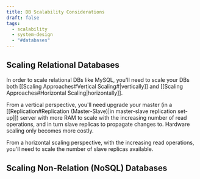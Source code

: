```yaml
---
title: DB Scalability Considerations
draft: false
tags:
  - scalability
  - system-design
  - "#databases"
---
```


## Scaling Relational Databases

In order to scale relational DBs like MySQL, you'll need to scale your DBs both [[Scaling Approaches#Vertical Scaling#|vertically]] and [[Scaling Approaches#Horizontal Scaling|horizontally]]. 

From a vertical perspective, you'll need upgrade your master (in a [[Replication#Replication (Master-Slave)|in master-slave replication set-up]]) server with more RAM to scale with the increasing number of read operations, and in turn slave replicas to propagate changes to. Hardware scaling only becomes more costly.

From a horizontal scaling perspective, with the increasing read operations, you'll need to scale the number of slave replicas available.

## Scaling Non-Relation (NoSQL) Databases

